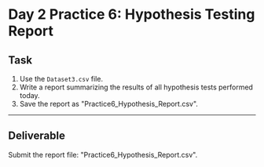 # Day 2 Practice 6: Hypothesis Testing Report

## Task
1. Use the `Dataset3.csv` file.
2. Write a report summarizing the results of all hypothesis tests performed today.
3. Save the report as "Practice6_Hypothesis_Report.csv".

---

## Deliverable
Submit the report file: "Practice6_Hypothesis_Report.csv".